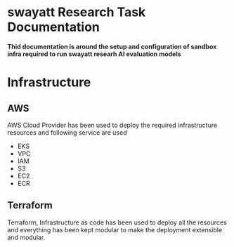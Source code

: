 # swayatt Research Task Documentation

**Thid documentation is around the setup and configuration of sandbox infra required to run swayatt researh AI evaluation models**

# Infrastructure

## AWS

AWS Cloud Provider has been used to deploy the required infrastructure resources and following service are used
* EKS
* VPC
* IAM
* S3
* EC2
* ECR

## Terraform

Terraform, Infrastructure as code has been used to deploy all the resources and everything has been kept modular to 
make the deployment extensible and modular.
